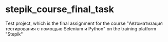 # stepik_course_final_task
Test project, which is the final assignment for the course "Автоматизация тестирования с помощью Selenium и Python"  on the training platform "Stepik"
